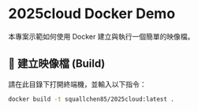 # 2025cloud Docker Demo

本專案示範如何使用 Docker 建立與執行一個簡單的映像檔。

## 🔧 建立映像檔 (Build)

請在此目錄下打開終端機，並輸入以下指令：

```bash
docker build -t squallchen85/2025cloud:latest .
